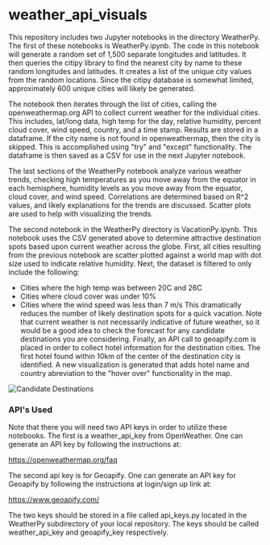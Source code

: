# weather_api_visuals
This repository includes two Jupyter notebooks in the directory WeatherPy. The first of these notebooks is WeatherPy.ipynb. The code in this notebook will generate a random set of 1,500 separate longitudes and latitudes. It then queries the citipy library to find the nearest city by name to these random longitudes and latitudes. It creates a list of the unique city values from the random locations. Since the citipy database is somewhat limited, approximately 600 unique cities will likely be generated. 

The notebook then iterates through the list of cities, calling the openweathermap.org API to collect current weather for the individual cities. This includes, lat/long data, high temp for the day, relative humidity, percent cloud cover, wind speed, country, and a time stamp. Results are stored in a dataframe. If the city name is not found in openweathermap, then the city is skipped. This is accomplished using "try" and "except" functionality. The dataframe is then saved as a CSV for use in the next Jupyter notebook.

The last sections of the WeatherPy notebook analyze various weather trends, checking high temperatures as you move away from the equator in each hemisphere, humidity levels as you move away from the equator, cloud cover, and wind speed. Correlations are determined based on R^2 values, and likely explanations for the trends are discussed. Scatter plots are used to help with visualizing the trends.

The second notebook in the WeatherPy directory is VacationPy.ipynb. This notebook uses the CSV generated above to determine attractive destination spots based upon current weather across the globe. First, all cities resulting from the previous notebook are scatter plotted against a world map with dot size used to indicate relative humidity. Next, the dataset is filtered to only include the following:
* Cities where the high temp was between 20C and 26C
* Cities where cloud cover was under 10%
* Cities where the wind speed was less than 7 m/s
This dramatically reduces the number of likely destination spots for a quick vacation. Note that current weather is not necessarily indicative of future weather, so it would be a good idea to check the forecast for any candidate destinations you are considering. Finally, an API call to geoapify.com is placed in order to collect hotel information for the destination cities. The first hotel found within 10km of the center of the destination city is identified. A new visualization is generated that adds hotel name and country abreviation to the "hover over" functionality in the map.

![Candidate Destinations](output_data/destination_map.png)

### API's Used ###
Note that there you will need two API keys in order to utilize these notebooks. The first is a weather_api_key from OpenWeather.  One can generate an API key by following the instructions at:

https://openweathermap.org/faq

The second api key is for Geoapify.  One can generate an API key for Geoapify by following the instructions at login/sign up link at:

https://www.geoapify.com/

The two keys should be stored in a file called api_keys.py located in the WeatherPy subdirectory of your local repository. The keys should be called weather_api_key and geoapify_key respectively.
